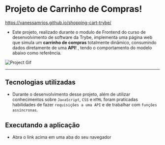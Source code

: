 # Projeto de Carrinho de Compras!

https://vanessamrios.github.io/shopping-cart-trybe/
- Este projeto, realizado durante o modulo de Frontend do curso de desenvolvimento de software da Trybe, implementa uma página web que simula um **carrinho de compras** totalmente dinâmico, consumindo dados diretamente de uma **API!** , tendo o comportamento do modelo abaixo como referência.

![Project Gif](./out.gif)

---

## Tecnologias utilizadas

- Durante o desenvolvimento desse projeto, além de utilizar conhecimentos sobre `JavaScript`, `CSS` e `HTML` foram praticadas habilidades de fazer `requisições a uma API` e de trabalhar com `funções assíncronas`.

## Executando a aplicação

- Abra o link acima em uma aba do seu navegador
